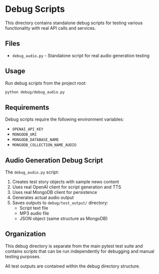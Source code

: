 # Debug Scripts

This directory contains standalone debug scripts for testing various functionality with real API calls and services.

## Files

- `debug_audio.py` - Standalone script for real audio generation testing

## Usage

Run debug scripts from the project root:

```bash
python debug/debug_audio.py
```

## Requirements

Debug scripts require the following environment variables:

- `OPENAI_API_KEY`
- `MONGODB_URI`
- `MONGODB_DATABASE_NAME`
- `MONGODB_COLLECTION_NAME_AUDIO`

## Audio Generation Debug Script

The `debug_audio.py` script:

1. Creates test story objects with sample news content
2. Uses real OpenAI client for script generation and TTS
3. Uses real MongoDB client for persistence
4. Generates actual audio output
5. Saves outputs to `debug/test_output/` directory:
   - Script text file
   - MP3 audio file
   - JSON object (same structure as MongoDB)

## Organization

This debug directory is separate from the main pytest test suite and contains scripts that can be run independently for debugging and manual testing purposes.

All test outputs are contained within the debug directory structure.
